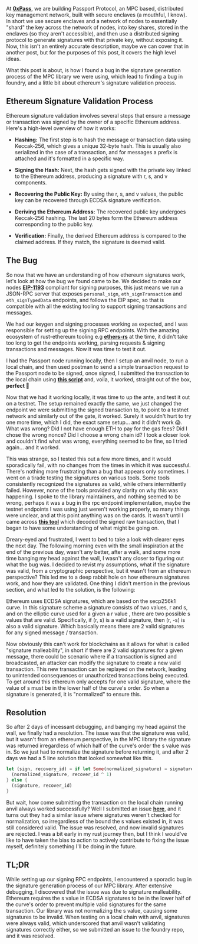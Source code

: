 At **[0xPass](https://0xpass.io)**, we are building Passport Protocol, an MPC based, distributed key management network, built with secure enclaves (a mouthful, I know). In short we use secure enclaves and a network of nodes to essentially "shard" the key across the network of nodes, into key shares, stored in the enclaves (so they aren't accessible), and then use a distributed signing protocol to generate signatures with that private key, without exposing it. Now, this isn't an entirely accurate description, maybe we can cover that in another post, but for the purposes of this post, it covers the high level ideas.

What this post is about, is how I found a bug in the signature generation process of the MPC library we were using, which lead to finding a bug in foundry, and a little bit about ethereum's signature validation process.

## Ethereum Signature Validation Process

Ethereum signature validation involves several steps that ensure a message or transaction was signed by the owner of a specific Ethereum address. Here's a high-level overview of how it works:

- **Hashing:**
  The first step is to hash the message or transaction data using Keccak-256, which gives a unique 32-byte hash. This is usually also serialized in the case of a transaction, and for messages a prefix is attached and it's formatted in a specific way.

- **Signing the Hash:**
  Next, the hash gets signed with the private key linked to the Ethereum address, producing a signature with r, s, and v components.

- **Recovering the Public Key:**
  By using the r, s, and v values, the public key can be recovered through ECDSA signature verification.

- **Deriving the Ethereum Address:**
  The recovered public key undergoes Keccak-256 hashing. The last 20 bytes form the Ethereum address corresponding to the public key.

- **Verification:**
  Finally, the derived Ethereum address is compared to the claimed address. If they match, the signature is deemed valid.

## The Bug

So now that we have an understanding of how ethereum signatures work, let's look at how the bug we found came to be. We decided to make our nodes **[EIP-1193](https://eips.ethereum.org/EIPS/eip-1193)** compliant for signing purposes, this just means we run a JSON-RPC server that exposes `personal_sign`, `eth_signTransaction` and `eth_signTypedData` endpoints, and follows the EIP spec, so that is compatible with all the existing tooling to support signing transactions and messages.

We had our keygen and signing processes working as expected, and I was responsible for setting up the signing RPC endpoints. With the amazing ecosystem of rust-ethereum tooling e.g **[ethers-rs](https://github.com/gakonst/ethers-rs)** at the time, it didn't take too long to get the endpoints working, parsing requests & signing transactions and messages. Now it was time to test it out.

I had the Passport node running locally, then I setup an anvil node, to run a local chain, and then used postman to send a simple transaction request to the Passport node to be signed, once signed, I submitted the transaction to the local chain using **[this script](https://gist.github.com/k-xo/670520238fbb1c1b950b3bf10211f6be)** and, voila, it worked, straight out of the box, **perfect 🎉**

Now that we had it working locally, it was time to up the ante, and test it out on a testnet. The setup remained exactly the same, we just changed the endpoint we were submitting the signed transaction to, to point to a testnet network and similarly out of the gate, it worked. Surely it wouldn't hurt to try one more time, which I did, the exact same setup... and it didn't work 😱. What was wrong? Did I not have enough ETH to pay for the gas fees? Did I chose the wrong nonce? Did I choose a wrong chain id? I took a closer look and couldn't find what was wrong, everything seemed to be fine, so I tried again... and it worked.

This was strange, so I tested this out a few more times, and it would sporadically fail, with no changes from the times in which it was successful. There's nothing more frustrating than a bug that appears only sometimes. I went on a tirade testing the signatures on various tools. Some tools consistently recognized the signatures as valid, while others intermittently failed. However, none of the tools provided any clarity on why this was happening. I spoke to the library maintainers, and nothing seemed to be wrong, perhaps it was a bug in the rpc endpoint implementation, maybe the testnet endpoints I was using just weren't working properly, so many things were unclear, and at this point anything was on the cards. It wasn't until I came across **[this tool](https://rawtxdecode.in/)** which decoded the signed raw transaction, that I began to have some understanding of what might be going on.

Dreary-eyed and frustrated, I went to bed to take a look with clearer eyes the next day. The following morning even with the small inspiration at the end of the previous day, wasn't any better, after a walk, and some more time banging my head against the wall, I wasn't any closer to figuring out what the bug was. I decided to revist my assumptions, what if the signature was valid, from a cryptographic perspective, but it wasn't from an ethereum perspective? This led me to a deep rabbit hole on how ethereum signatures work, and how they are validated. One thing I didn't mention in the previous section, and what led to the solution, is the following:

Ethereum uses ECDSA signatures, which are based on the secp256k1 curve. In this signature scheme a signature consists of two values, r and s, and on the elliptic curve used for a given a r value , there are two possible s values that are valid. Specifically, if (r, s) is a valid signature, then (r, -s) is also a valid signature. Which basically means there are 2 valid signatures for any signed message / transaction.

Now obviously this can't work for blockchains as it allows for what is called "signature malleability", in short if there are 2 valid signatures for a given message, there could be scenario where if a transaction is signed and broadcasted, an attacker can modify the signature to create a new valid transaction. This new transaction can be replayed on the network, leading to unintended consequences or unauthorized transactions being executed. To get around this ethereum only accepts for one valid signature, where the value of s must be in the lower half of the curve's order. So when a signature is generated, it is "normalized" to ensure this.

## Resolution

So after 2 days of incessant debugging, and banging my head against the wall, we finally had a resolution. The issue was that the signature was valid, but it wasn't from an ethereum perspective, in the MPC library the signature was returned irregardless of which half of the curve's order the s value was in. So we just had to normalize the signature before returning it, and after 2 days we had a 5 line solution that looked somewhat like this.

```rust
let (sign, recovery_id) = if let Some(normalized_signature) = signature.normalize_s() {
  (normalized_signature, recover_id ^ 1)
} else {
  (signature, recover_id)
}
```

But wait, how come submitting the transaction on the local chain running anvil always worked successfully? Well I submitted an issue **[here](https://github.com/foundry-rs/foundry/issues/6072)**, and it turns out they had a similar issue where signatures weren't checked for normalization, so irregardless of the bound the s values existed in, it was still considered valid. The issue was resolved, and now invalid signatures are rejected. I was a bit early in my rust journey then, but I think I would've like to have taken the bias to action to actively contribute to fixing the issue myself, definitely something I'll be doing in the future.

## TL;DR

While setting up our signing RPC endpoints, I encountered a sporadic bug in the signature generation process of our MPC library. After extensive debugging, I discovered that the issue was due to signature malleability. Ethereum requires the s value in ECDSA signatures to be in the lower half of the curve's order to prevent multiple valid signatures for the same transaction. Our library was not normalizing the s value, causing some signatures to be invalid. When testing on a local chain with anvil, signatures were always valid, which underscored that anvil wasn't validating signatures correctly either, so we submitted an issue to the foundry repo, and it was resolved.
